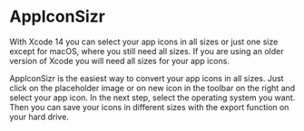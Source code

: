 # AppIconSizr

With Xcode 14 you can select your app icons in all sizes or just one size except for macOS, where you still need all sizes. If you are using an older version of Xcode you will need all sizes for your app icons.

AppIconSizr is the easiest way to convert your app icons in all sizes. Just click on the placeholder image or on new icon in the toolbar on the right and select your app icon. In the next step, select the operating system you want. Then you can save your icons in different sizes with the export function on your hard drive.
